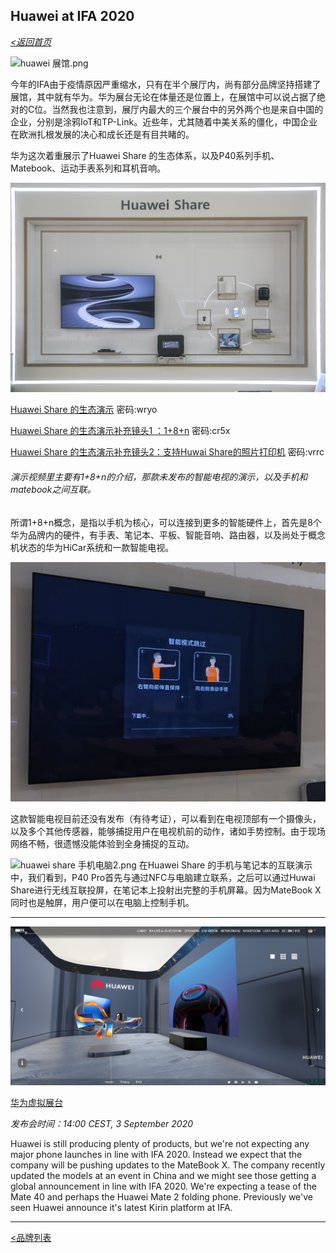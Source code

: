 ## Huawei at IFA 2020

_[<返回首页](https://github.com/Jeremiah-Y/IFA2020/blob/master/IFA%202020%20%E6%8A%A5%E9%81%93%E8%AE%A1%E5%88%92/IFA2020%20%E6%8A%A5%E9%81%93%E8%AE%A1%E5%88%92.md)_


![huawei 展馆.png](https://github.com/Jeremiah-Y/IFA2020/blob/master/IFA%202020%20%E6%8A%A5%E9%81%93%E8%AE%A1%E5%88%92/img/9.5/huawei%20pic/huawei%20%E5%B1%95%E9%A6%86.png)


今年的IFA由于疫情原因严重缩水，只有在半个展厅内，尚有部分品牌坚持搭建了展馆，其中就有华为。华为展台无论在体量还是位置上，在展馆中可以说占据了绝对的C位。当然我也注意到，展厅内最大的三个展台中的另外两个也是来自中国的企业，分别是涂鸦IoT和TP-Link。近些年，尤其随着中美关系的僵化，中国企业在欧洲扎根发展的决心和成长还是有目共睹的。


华为这次着重展示了Huawei Share 的生态体系，以及P40系列手机、Matebook、运动手表系列和耳机音响。

![huawei 生态 1+8+n 墙 .jpg](https://github.com/Jeremiah-Y/IFA2020/blob/master/IFA%202020%20%E6%8A%A5%E9%81%93%E8%AE%A1%E5%88%92/img/9.5/huawei%20pic/huawei%20%E7%94%9F%E6%80%81%201%2B8%2Bn%20%E5%A2%99%20.jpg) 

[Huawei Share 的生态演示](https://pan.baidu.com/s/1fLXTCGEqzoYmOKJsXzWNlg)   密码:wryo 

[Huawei Share 的生态演示补充镜头1 ：1+8+n](https://pan.baidu.com/s/1kxPFR0l0HqyRVPdjKRYPVA)   密码:cr5x

[Huawei Share 的生态演示补充镜头2：支持Huwai Share的照片打印机](https://pan.baidu.com/s/1npBEJ22QBc990zO-qeZ5Uw)  密码:vrrc

###### _演示视频里主要有1+8+n的介绍，那款未发布的智能电视的演示，以及手机和matebook之间互联。_

所谓1+8+n概念，是指以手机为核心，可以连接到更多的智能硬件上，首先是8个华为品牌内的硬件，有手表、笔记本、平板、智能音响、路由器，以及尚处于概念机状态的华为HiCar系统和一款智能电视。

![huawei 智能电视.png](https://github.com/Jeremiah-Y/IFA2020/blob/master/IFA%202020%20%E6%8A%A5%E9%81%93%E8%AE%A1%E5%88%92/img/9.5/huawei%20pic/huawei%20%E6%99%BA%E8%83%BD%E7%94%B5%E8%A7%86.png)

这款智能电视目前还没有发布（有待考证），可以看到在电视顶部有一个摄像头，以及多个其他传感器，能够捕捉用户在电视机前的动作，诸如手势控制。由于现场网络不畅，很遗憾没能体验到全身捕捉的互动。

![huawei share 手机电脑2.png](https://github.com/Jeremiah-Y/IFA2020/blob/master/IFA%202020%20%E6%8A%A5%E9%81%93%E8%AE%A1%E5%88%92/img/9.5/huawei%20pic/huawei%20share%20%E6%89%8B%E6%9C%BA%E7%94%B5%E8%84%912.png)
在Huawei Share 的手机与笔记本的互联演示中，我们看到，P40 Pro首先与通过NFC与电脑建立联系，之后可以通过Huwai Share进行无线互联投屏，在笔记本上投射出完整的手机屏幕。因为MateBook X同时也是触屏，用户便可以在电脑上控制手机。

---
[![huawei_virtual space.png](https://github.com/Jeremiah-Y/IFA2020/blob/master/IFA%202020%20%E6%8A%A5%E9%81%93%E8%AE%A1%E5%88%92/img/by%20brands/Huawei/huawei_virtual%20space.png)](https://consumer.huawei.com/en/campaign/together-2020/1-8-n/?utm_campaign=ifa&utm_medium=ownmedia&utm_source=ifa-virtual-space)

[华为虚拟展台](https://consumer.huawei.com/en/campaign/together-2020/1-8-n/?utm_campaign=ifa&utm_medium=ownmedia&utm_source=ifa-virtual-space)



_发布会时间：14:00 CEST, 3 September 2020_

Huawei is still producing plenty of products, but we're not expecting any major phone launches in line with IFA 2020. Instead we expect that the company will be pushing updates to the MateBook X. The company recently updated the models at an event in China and we might see those getting a global announcement in line with IFA 2020. We're expecting a tease of the Mate 40 and perhaps the Huawei Mate 2 folding phone. Previously we've seen Huawei announce it's latest Kirin platform at IFA.

---


[<品牌列表](https://github.com/Jeremiah-Y/IFA2020/blob/master/IFA%202020%20%E6%8A%A5%E9%81%93%E8%AE%A1%E5%88%92/4%20IFA%202020%20%E5%93%81%E7%89%8C%E5%88%97%E8%A1%A8.md)
